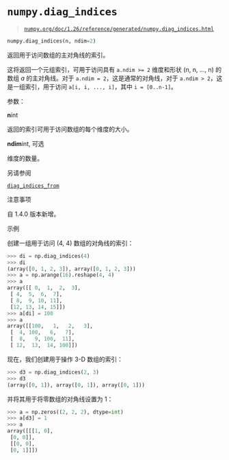 # `numpy.diag_indices`

> [`numpy.org/doc/1.26/reference/generated/numpy.diag_indices.html`](https://numpy.org/doc/1.26/reference/generated/numpy.diag_indices.html)

```py
numpy.diag_indices(n, ndim=2)
```

返回用于访问数组的主对角线的索引。

这将返回一个元组索引，可用于访问具有 `a.ndim >= 2` 维度和形状 (n, n, …, n) 的数组 *a* 的主对角线。对于 `a.ndim = 2`，这是通常的对角线，对于 `a.ndim > 2`，这是一组索引，用于访问 `a[i, i, ..., i]`，其中 `i = [0..n-1]`。

参数：

**n**int

返回的索引可用于访问数组的每个维度的大小。

**ndim**int, 可选

维度的数量。

另请参阅

[`diag_indices_from`](https://numpy.org/doc/1.26/reference/generated/numpy.diag_indices_from.html#numpy.diag_indices_from "numpy.diag_indices_from")

注意事项

自 1.4.0 版本新增。

示例

创建一组用于访问 (4, 4) 数组的对角线的索引：

```py
>>> di = np.diag_indices(4)
>>> di
(array([0, 1, 2, 3]), array([0, 1, 2, 3]))
>>> a = np.arange(16).reshape(4, 4)
>>> a
array([[ 0,  1,  2,  3],
 [ 4,  5,  6,  7],
 [ 8,  9, 10, 11],
 [12, 13, 14, 15]])
>>> a[di] = 100
>>> a
array([[100,   1,   2,   3],
 [  4, 100,   6,   7],
 [  8,   9, 100,  11],
 [ 12,  13,  14, 100]]) 
```

现在，我们创建用于操作 3-D 数组的索引：

```py
>>> d3 = np.diag_indices(2, 3)
>>> d3
(array([0, 1]), array([0, 1]), array([0, 1])) 
```

并将其用于将零数组的对角线设置为 1：

```py
>>> a = np.zeros((2, 2, 2), dtype=int)
>>> a[d3] = 1
>>> a
array([[[1, 0],
 [0, 0]],
 [[0, 0],
 [0, 1]]]) 
```
